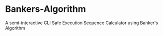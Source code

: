 # Bankers-Algorithm
A semi-interactive CLI Safe Execution Sequence Calculator using Banker's Algorithm
